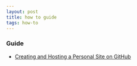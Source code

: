 ```yaml
---
layout: post
title: how to guide
tags: how-to
---
```


### Guide
* [Creating and Hosting a Personal Site on GitHub](http://jmcglone.com/guides/github-pages/)